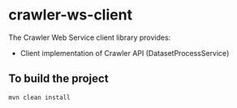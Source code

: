 # crawler-ws-client

The Crawler Web Service client library provides:
 * Client implementation of Crawler API (DatasetProcessService)


## To build the project
```
mvn clean install
```


